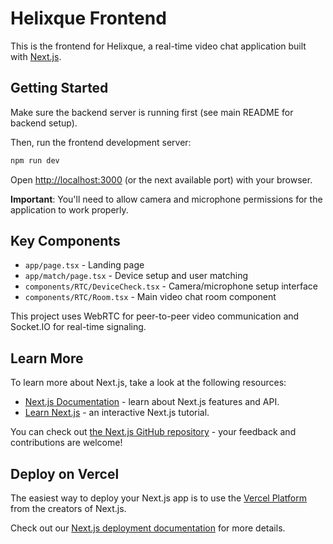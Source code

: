 # Helixque Frontend

This is the frontend for Helixque, a real-time video chat application built with [Next.js](https://nextjs.org).

## Getting Started

Make sure the backend server is running first (see main README for backend setup).

Then, run the frontend development server:

```bash
npm run dev
```

Open [http://localhost:3000](http://localhost:3000) (or the next available port) with your browser.

**Important**: You'll need to allow camera and microphone permissions for the application to work properly.

## Key Components

- `app/page.tsx` - Landing page
- `app/match/page.tsx` - Device setup and user matching
- `components/RTC/DeviceCheck.tsx` - Camera/microphone setup interface
- `components/RTC/Room.tsx` - Main video chat room component

This project uses WebRTC for peer-to-peer video communication and Socket.IO for real-time signaling.

## Learn More

To learn more about Next.js, take a look at the following resources:

- [Next.js Documentation](https://nextjs.org/docs) - learn about Next.js features and API.
- [Learn Next.js](https://nextjs.org/learn) - an interactive Next.js tutorial.

You can check out [the Next.js GitHub repository](https://github.com/vercel/next.js) - your feedback and contributions are welcome!

## Deploy on Vercel

The easiest way to deploy your Next.js app is to use the [Vercel Platform](https://vercel.com/new?utm_medium=default-template&filter=next.js&utm_source=create-next-app&utm_campaign=create-next-app-readme) from the creators of Next.js.

Check out our [Next.js deployment documentation](https://nextjs.org/docs/app/building-your-application/deploying) for more details.
